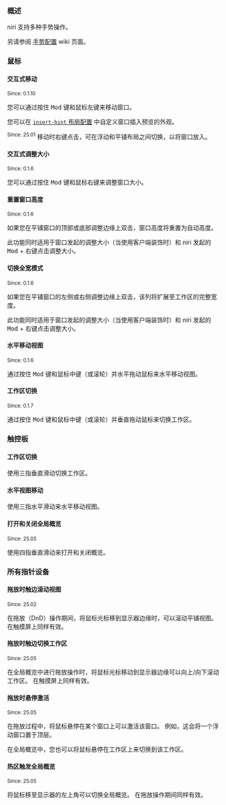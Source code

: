 ### 概述

niri 支持多种手势操作。

另请参阅 [手势配置](./Configuration:-Gestures.md) wiki 页面。

### 鼠标

#### 交互式移动

<sup>Since: 0.1.10</sup>

您可以通过按住 <kbd>Mod</kbd> 键和鼠标左键来移动窗口。

您可以在 [`insert-hint` 布局配置](./Configuration:-Layout.md#insert-hint) 中自定义窗口插入预览的外观。

<sup>Since: 25.01</sup> 移动时右键点击，可在浮动和平铺布局之间切换，以将窗口放入。

#### 交互式调整大小

<sup>Since: 0.1.6</sup>

您可以通过按住 <kbd>Mod</kbd> 键和鼠标右键来调整窗口大小。

#### 重置窗口高度

<sup>Since: 0.1.6</sup>

如果您在平铺窗口的顶部或底部调整边缘上双击，窗口高度将重置为自动高度。

此功能同时适用于窗口发起的调整大小（当使用客户端装饰时）和 niri 发起的 <kbd>Mod</kbd> + 右键点击调整大小。

#### 切换全宽模式

<sup>Since: 0.1.6</sup>

如果您在平铺窗口的左侧或右侧调整边缘上双击，该列将扩展至工作区的完整宽度。

此功能同时适用于窗口发起的调整大小（当使用客户端装饰时）和 niri 发起的 <kbd>Mod</kbd> + 右键点击调整大小。

#### 水平移动视图

<sup>Since: 0.1.6</sup>

通过按住 <kbd>Mod</kbd> 键和鼠标中键（或滚轮）并水平拖动鼠标来水平移动视图。

#### 工作区切换

<sup>Since: 0.1.7</sup>

通过按住 <kbd>Mod</kbd> 键和鼠标中键（或滚轮）并垂直拖动鼠标来切换工作区。

### 触控板

#### 工作区切换

使用三指垂直滑动切换工作区。

#### 水平视图移动

使用三指水平滑动来水平移动视图。

#### 打开和关闭全局概览

<sup>Since: 25.05</sup>

使用四指垂直滑动来打开和关闭概览。

### 所有指针设备

#### 拖放时触边滚动视图

<sup>Since: 25.02</sup>

在拖放（DnD）操作期间，将鼠标光标移到显示器边缘时，可以滚动平铺视图。
在触摸屏上同样有效。

#### 拖放时触边切换工作区

<sup>Since: 25.05</sup>

在全局概览中进行拖放操作时，将鼠标光标移动到显示器边缘可以向上/向下滚动工作区。
在触摸屏上同样有效。

#### 拖放时悬停激活

<sup>Since: 25.05</sup>

在拖放过程中，将鼠标悬停在某个窗口上可以激活该窗口。
例如，这会将一个浮动窗口置于顶层。

在全局概览中，您也可以将鼠标悬停在工作区上来切换到该工作区。

#### 热区触发全局概览

<sup>Since: 25.05</sup>

将鼠标移至显示器的左上角可以切换全局概览。
在拖放操作期间同样有效。
